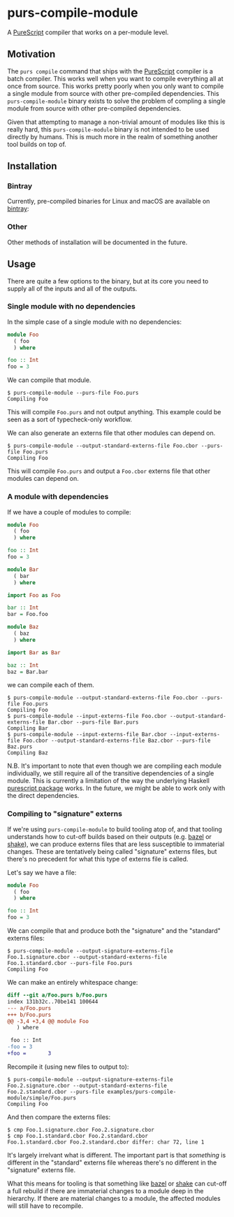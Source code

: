 # purs-compile-module

A [PureScript][] compiler that works on a per-module level.

## Motivation

The `purs compile` command that ships with the [PureScript][] compiler is a batch compiler.
This works well when you want to compile everything all at once from source.
This works pretty poorly when you only want to compile a single module from source with other pre-compiled dependencies.
This `purs-compile-module` binary exists to solve the problem of compling a single module from source with other pre-compiled dependencies.

Given that attempting to manage a non-trivial amount of modules like this is really hard,
this `purs-compile-module` binary is not intended to be used directly by humans.
This is much more in the realm of something another tool builds on top of.

## Installation

### Bintray

Currently, pre-compiled binaries for Linux and macOS are available on [bintray][]:

### Other

Other methods of installation will be documented in the future.

## Usage

There are quite a few options to the binary,
but at its core you need to supply all of the inputs and all of the outputs.

### Single module with no dependencies

In the simple case of a single module with no dependencies:

```PureScript
module Foo
  ( foo
  ) where

foo :: Int
foo = 3
```

We can compile that module.

```Console
$ purs-compile-module --purs-file Foo.purs
Compiling Foo
```

This will compile `Foo.purs` and not output anything.
This example could be seen as a sort of typecheck-only workflow.

We can also generate an externs file that other modules can depend on.

```Console
$ purs-compile-module --output-standard-externs-file Foo.cbor --purs-file Foo.purs
Compiling Foo
```

This will compile `Foo.purs` and output a `Foo.cbor` externs file that other modules can depend on.

### A module with dependencies

If we have a couple of modules to compile:

```PureScript
module Foo
  ( foo
  ) where

foo :: Int
foo = 3
```

```PureScript
module Bar
  ( bar
  ) where

import Foo as Foo

bar :: Int
bar = Foo.foo
```

```PureScript
module Baz
  ( baz
  ) where

import Bar as Bar

baz :: Int
baz = Bar.bar
```

we can compile each of them.

```Console
$ purs-compile-module --output-standard-externs-file Foo.cbor --purs-file Foo.purs
Compiling Foo
$ purs-compile-module --input-externs-file Foo.cbor --output-standard-externs-file Bar.cbor --purs-file Bar.purs
Compiling Bar
$ purs-compile-module --input-externs-file Bar.cbor --input-externs-file Foo.cbor --output-standard-externs-file Baz.cbor --purs-file Baz.purs
Compiling Baz
```

N.B. It's important to note that even though we are compiling each module individually,
we still require all of the transitive dependencies of a single module.
This is currently a limitation of the way the underlying Haskell [purescript package][] works.
In the future, we might be able to work only with the direct dependencies.

### Compiling to "signature" externs

If we're using `purs-compile-module` to build tooling atop of,
and that tooling understands how to cut-off builds based on their outputs (e.g. [bazel][] or [shake][]),
we can produce externs files that are less susceptible to immaterial changes.
These are tentatively being called "signature" externs files,
but there's no precedent for what this type of externs file is called.

Let's say we have a file:

```PureScript
module Foo
  ( foo
  ) where

foo :: Int
foo = 3
```

We can compile that and produce both the "signature" and the "standard" externs files:

```Console
$ purs-compile-module --output-signature-externs-file Foo.1.signature.cbor --output-standard-externs-file Foo.1.standard.cbor --purs-file Foo.purs
Compiling Foo
```

We can make an entirely whitespace change:

```diff
diff --git a/Foo.purs b/Foo.purs
index 131b32c..70be141 100644
--- a/Foo.purs
+++ b/Foo.purs
@@ -3,4 +3,4 @@ module Foo
   ) where

 foo :: Int
-foo = 3
+foo =       3
```

Recompile it (using new files to output to):

```Console
$ purs-compile-module --output-signature-externs-file Foo.2.signature.cbor --output-standard-externs-file Foo.2.standard.cbor --purs-file examples/purs-compile-module/simple/Foo.purs
Compiling Foo
```

And then compare the externs files:

```Console
$ cmp Foo.1.signature.cbor Foo.2.signature.cbor
$ cmp Foo.1.standard.cbor Foo.2.standard.cbor
Foo.1.standard.cbor Foo.2.standard.cbor differ: char 72, line 1
```

It's largely irrelvant what is different.
The important part is that _something_ is different in the "standard" externs file whereas there's no different in the "signature" externs file.

What this means for tooling is that something like [bazel][] or [shake][] can cut-off a full rebuild if there are immaterial changes to a module deep in the hierarchy.
If there are material changes to a module,
the affected modules will still have to recompile.

[bazel]: https://bazel.build/
[bintray]: https://bintray.com/joneshf/generic/purs-compile-module/_latestVersion
[purescript]: https://www.purescript.org/
[purescript package]: https://hackage.haskell.org/package/purescript
[shake]: https://shakebuild.com/
